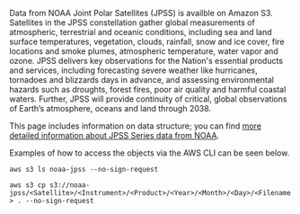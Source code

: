 Data from NOAA Joint Polar Satellites (JPSS) is availble on Amazon S3. Satellites in the JPSS constellation gather global measurements of atmospheric, terrestrial and oceanic conditions, including sea and land surface temperatures, vegetation, clouds, rainfall, snow and ice cover, fire locations and smoke plumes, atmospheric temperature, water vapor and ozone. JPSS delivers key observations for the Nation's essential products and services, including forecasting severe weather like hurricanes, tornadoes and blizzards days in advance, and assessing environmental hazards such as droughts, forest fires, poor air quality and harmful coastal waters. Further, JPSS will provide continuity of critical, global observations of Earth’s atmosphere, oceans and land through 2038.

This page includes information on data structure; you can find [more detailed information about JPSS Series data from NOAA](http://www.jpss.noaa.gov/).

Examples of how to access the objects via the AWS CLI can be seen below.

`aws s3 ls noaa-jpss --no-sign-request`

`aws s3 cp s3://noaa-jpss/<Satellite>/<Instrument>/<Product>/<Year>/<Month>/<Day>/<Filename> . --no-sign-request`
